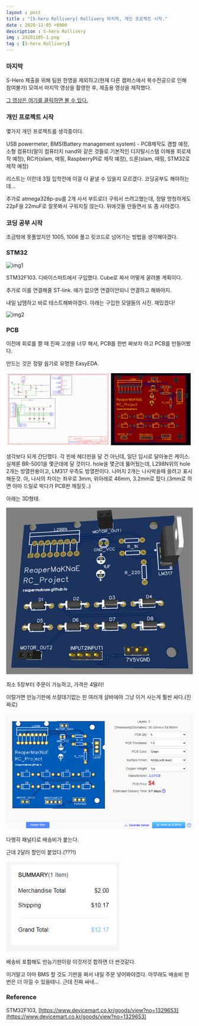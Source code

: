 ```yaml
---
layout : post
title : "[S-hero Rollivery] Rollivery 마지막, 개인 프로젝트 시작."
date : 2020-11-05 +0900
description : S-hero Rollivery
img : 20201105-1.png
tag : [S-hero Rollivery]
---
```


### 마지막

 S-Hero 제출을 위해 팀원 한명을 제외하고(현재 다른 캠퍼스에서 복수전공으로 인해 참여불가) 모여서 마지막 영상을 촬영한 후, 제출용 영상을 제작했다.

 [그 영상은 여기를 클릭하면 볼 수 있다.](https://youtu.be/Z6FvZ3U1rx0)



### 개인 프로젝트 시작

 몇가지 개인 프로젝트를 생각중이다.

 USB powermeter, BMS(Battery management system) - PCB제작도 겸할 예정, 소형 컴퓨터(말이 컴퓨터지 nand와 같은 것들로 기본적인 디지털시스템 이해용 회로제작 예정), RC카(slam, 매핑, RaspberryPI로 제작 예정), 드론(slam, 매핑, STM32로 제작 예정)

 리스트는 이런데 3월 입학전에 이걸 다 끝낼 수 있을지 모르겠다. 코딩공부도 해야하는데...

 추가로 atmega328p-pu를 2개 사서 부트로더 구워서 쓰려고했는데, 정말 멍청하게도 22pF을 22muF로 잘못봐서 구워지질 않는다. 위에것들 만들면서 또 좀 사야겠다.



### 코딩 공부 시작

조금밖에 못풀었지만 1005, 1006 풀고 릿코드로 넘어가는 방법을 생각해야겠다.



### STM32

![img1](https://raw.githubusercontent.com/ReaperMaKNaE/reapermaknae.github.io/main/assets/img/20201105-2.png)

STM32F103. 디바이스마트에서 구입했다. Cube로 짜서 어떻게 굴려볼 계획이다.

 추가로 이를 연결해줄 ST-link. 얘가 없으면 연결이안되니 연결하고 해봐야지.

 내일 납땜하고 바로 테스트해봐야겠다. 아래는 구입한 모델들의 사진. 재밌겠다!

![img2](https://raw.githubusercontent.com/ReaperMaKNaE/reapermaknae.github.io/main/assets/img/20201105-3.png)



### PCB

 이전에 회로를 짤 때 진짜 고생을 너무 해서, PCB를 한번 짜보자 하고 PCB를 만들어봤다.

 만드는 것은 정말 쉽기로 유명한 EasyEDA.

 ![img3](https://raw.githubusercontent.com/ReaperMaKNaE/reapermaknae.github.io/main/assets/img/20201105-4.png)

 생각보다 되게 간단했다. 각 핀에 헤더핀을 달 건 아닌데, 일단 임시로 달아놓은 케이스. 실제론 BR-5001을 몇군데에 달 것이다. hole을 몇군데 뚫어뒀는데, L298N위의 hole 2개는 방열판용이고, LM317 우측도 방열판이다. 나머지 2개는 나사박을때 쓸려고 표시해둔것. 아, 나사의 차이는 좌우로 3mm, 위아래로 46mm, 3.2mm로 팠다.(3mm로 하면 아마 드릴로 박다가 PCB판 깨질듯..)

 아래는 3D형태.

![img4](https://raw.githubusercontent.com/ReaperMaKNaE/reapermaknae.github.io/main/assets/img/20201105-5.png)

 최소 5장부터 주문이 가능하고, 가격은 4딸러!

 이럴거면 만능기판에 쓰잘데기없는 핀 여러개 살바에야 그냥 이거 사는게 훨씬 싸다.(진짜로)

![img5](https://raw.githubusercontent.com/ReaperMaKNaE/reapermaknae.github.io/main/assets/img/20201105-6.png)

 다행히 패널티로 배송비가 붙는다. 

 근데 2달러 할인이 붙었다.(???!)

![img6](https://raw.githubusercontent.com/ReaperMaKNaE/reapermaknae.github.io/main/assets/img/20201105-7.png)

 배송비 포함해도 만능기판이랑 이것저것 합하면 더 싼것같다.

 이거말고 아마 BMS 할 것도 기판을 짜서 내일 주문 넣어봐야겠다. 아무래도 배송비 한번은 더 아낄 수 있을테니. 근데 진짜 싸네...

 

### Reference

STM32F103, [https://www.devicemart.co.kr/goods/view?no=1329653](https://www.devicemart.co.kr/goods/view?no=1329653)
